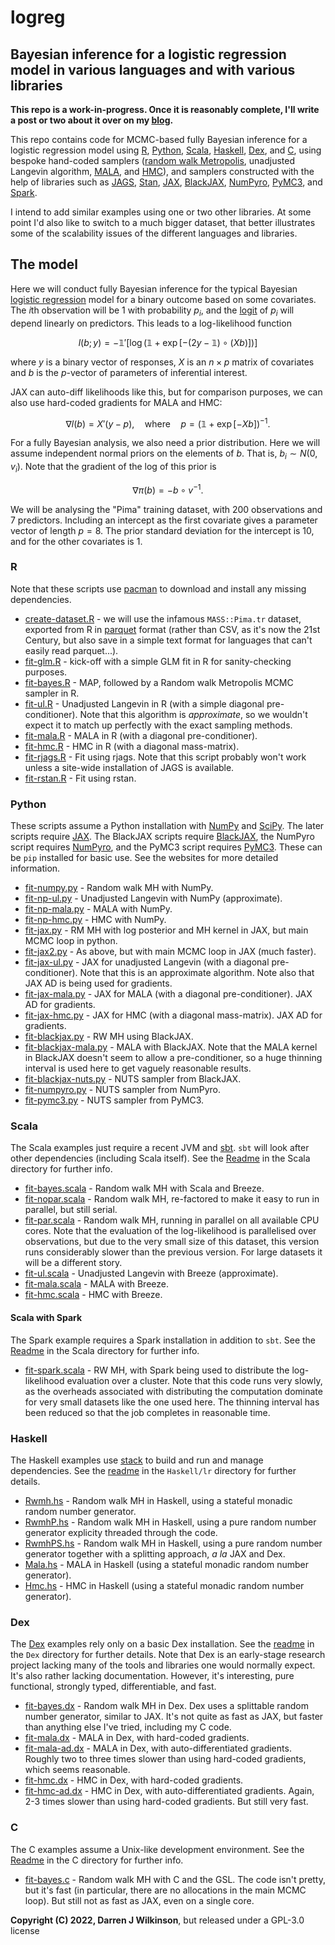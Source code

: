 # logreg

## Bayesian inference for a logistic regression model in various languages and with various libraries

**This repo is a work-in-progress. Once it is reasonably complete, I'll write a post or two about it over on my [blog](https://darrenjw.wordpress.com/).**

This repo contains code for MCMC-based fully Bayesian inference for a logistic regression model using [R](https://www.r-project.org/), [Python](https://www.python.org/), [Scala](https://www.scala-lang.org/), [Haskell](https://www.haskell.org/), [Dex](https://github.com/google-research/dex-lang), and [C](https://en.wikipedia.org/wiki/C_(programming_language)), using bespoke hand-coded samplers ([random walk Metropolis](https://en.wikipedia.org/wiki/Metropolis%E2%80%93Hastings_algorithm), unadjusted Langevin algorithm, [MALA](https://en.wikipedia.org/wiki/Metropolis-adjusted_Langevin_algorithm), and [HMC](https://en.wikipedia.org/wiki/Hamiltonian_Monte_Carlo)), and samplers constructed with the help of libraries such as [JAGS](https://sourceforge.net/projects/mcmc-jags/), [Stan](https://mc-stan.org/), [JAX](https://jax.readthedocs.io/), [BlackJAX](https://blackjax-devs.github.io/blackjax/), [NumPyro](https://github.com/pyro-ppl/numpyro), [PyMC3](https://docs.pymc.io/en/v3/), and [Spark](https://spark.apache.org/). 

I intend to add similar examples using one or two other libraries. At some point I'd also like to switch to a much bigger dataset, that better illustrates some of the scalability issues of the different languages and libraries.

## The model

Here we will conduct fully Bayesian inference for the typical Bayesian [logistic regression](https://en.wikipedia.org/wiki/Logistic_regression) model for a binary outcome based on some covariates. The $i$th observation will be 1 with probability $p_i$, and the [logit](https://en.wikipedia.org/wiki/Logit) of $p_i$ will depend linearly on predictors. This leads to a log-likelihood function

$$l(b; y) = -\mathbb{1}'[\log(\mathbb{1} + \exp[-(2y - \mathbb{1})\circ(Xb)])]$$

where $y$ is a binary vector of responses, $X$ is an $n\times p$ matrix of covariates and $b$ is the $p$-vector of parameters of inferential interest.

JAX can auto-diff likelihoods like this, but for comparison purposes, we can also use hard-coded gradients for MALA and HMC:

$$\nabla l(b) = X'(y-p), \quad \text{where}\quad p = (\mathbb{1} + \exp[-Xb])^{-1}.$$

For a fully Bayesian analysis, we also need a prior distribution. Here we will assume independent normal priors on the elements of $b$. That is, $b_i \sim N(0, v_i)$. Note that the gradient of the log of this prior is

$$\nabla \pi(b) = -b\circ v^{-1}.$$

We will be analysing the "Pima" training dataset, with 200 observations and 7 predictors. Including an intercept as the first covariate gives a parameter vector of length $p=8$. The prior standard deviation for the intercept is 10, and for the other covariates is 1.


### R

Note that these scripts use [pacman](https://cran.r-project.org/web/packages/pacman/) to download and install any missing dependencies.

* [create-dataset.R](R/create-dataset.R) - we will use the infamous `MASS::Pima.tr` dataset, exported from R in [parquet](https://parquet.apache.org/) format (rather than CSV, as it's now the 21st Century, but also save in a simple text format for languages that can't easily read parquet...).
* [fit-glm.R](R/fit-glm.R) - kick-off with a simple GLM fit in R for sanity-checking purposes.
* [fit-bayes.R](R/fit-bayes.R) - MAP, followed by a Random walk Metropolis MCMC sampler in R.
* [fit-ul.R](R/fit-ul.R) - Unadjusted Langevin in R (with a simple diagonal pre-conditioner). Note that this algorithm is *approximate*, so we wouldn't expect it to match up perfectly with the exact sampling methods.
* [fit-mala.R](R/fit-mala.R) - MALA in R (with a diagonal pre-conditioner).
* [fit-hmc.R](R/fit-hmc.R) - HMC in R (with a diagonal mass-matrix).
* [fit-rjags.R](R/fit-rjags.R) - Fit using rjags. Note that this script probably won't work unless a site-wide installation of JAGS is available. 
* [fit-rstan.R](R/fit-rstan.R) - Fit using rstan.


### Python

These scripts assume a Python installation with [NumPy](https://numpy.org/) and [SciPy](https://scipy.org/). The later scripts require [JAX](https://jax.readthedocs.io/). The BlackJAX scripts require [BlackJAX](https://blackjax-devs.github.io/blackjax/), the NumPyro script requires [NumPyro](https://github.com/pyro-ppl/numpyro), and the PyMC3 script requires [PyMC3](https://docs.pymc.io/en/v3/). These can be `pip` installed for basic use. See the websites for more detailed information.

* [fit-numpy.py](Python/fit-numpy.py) - Random walk MH with NumPy.
* [fit-np-ul.py](Python/fit-np-ul.py) - Unadjusted Langevin with NumPy (approximate).
* [fit-np-mala.py](Python/fit-np-mala.py) - MALA with NumPy.
* [fit-np-hmc.py](Python/fit-np-hmc.py) - HMC with NumPy.
* [fit-jax.py](Python/fit-jax.py) - RM MH with log posterior and MH kernel in JAX, but main MCMC loop in python.
* [fit-jax2.py](Python/fit-jax2.py) - As above, but with main MCMC loop in JAX (much faster).
* [fit-jax-ul.py](Python/fit-jax-ul.py) - JAX for unadjusted Langevin (with a diagonal pre-conditioner). Note that this is an approximate algorithm. Note also that JAX AD is being used for gradients.
* [fit-jax-mala.py](Python/fit-jax-mala.py) - JAX for MALA (with a diagonal pre-conditioner). JAX AD for gradients.
* [fit-jax-hmc.py](Python/fit-jax-hmc.py) - JAX for HMC (with a diagonal mass-matrix). JAX AD for gradients.
* [fit-blackjax.py](Python/fit-blackjax.py) - RW MH using BlackJAX.
* [fit-blackjax-mala.py](Python/fit-blackjax-mala.py) - MALA with BlackJAX. Note that the MALA kernel in BlackJAX doesn't seem to allow a pre-conditioner, so a huge thinning interval is used here to get vaguely reasonable results.
* [fit-blackjax-nuts.py](Python/fit-blackjax-nuts.py) - NUTS sampler from BlackJAX.
* [fit-numpyro.py](Python/fit-numpyro.py) - NUTS sampler from NumPyro.
* [fit-pymc3.py](Python/fit-pymc3.py) - NUTS sampler from PyMC3.


### Scala

The Scala examples just require a recent JVM and [sbt](https://www.scala-sbt.org/). `sbt` will look after other dependencies (including Scala itself). See the [Readme](Scala/Readme.md) in the Scala directory for further info.

* [fit-bayes.scala](Scala/lr/src/main/scala/fit-bayes.scala) - Random walk MH with Scala and Breeze.
* [fit-nopar.scala](Scala/lr/src/main/scala/fit-nopar.scala) - Random walk MH, re-factored to make it easy to run in parallel, but still serial.
* [fit-par.scala](Scala/lr/src/main/scala/fit-par.scala) - Random walk MH, running in parallel on all available CPU cores. Note that the evaluation of the log-likelihood is parallelised over observations, but due to the very small size of this dataset, this version runs considerably slower than the previous version. For large datasets it will be a different story.
* [fit-ul.scala](Scala/lr/src/main/scala/fit-ul.scala) - Unadjusted Langevin with Breeze (approximate).
* [fit-mala.scala](Scala/lr/src/main/scala/fit-mala.scala) - MALA with Breeze.
* [fit-hmc.scala](Scala/lr/src/main/scala/fit-hmc.scala) - HMC with Breeze.

#### Scala with Spark

The Spark example requires a Spark installation in addition to `sbt`. See the [Readme](Scala/Readme.md) in the Scala directory for further info.

* [fit-spark.scala](Scala/spark/src/main/scala/fit-spark.scala) - RW MH, with Spark being used to distribute the log-likelihood evaluation over a cluster. Note that this code runs very slowly, as the overheads associated with distributing the computation dominate for very small datasets like the one used here. The thinning interval has been reduced so that the job completes in reasonable time.


### Haskell

The Haskell examples use [stack](https://docs.haskellstack.org/en/stable/README/) to build and run and manage dependencies. See the [readme](Haskell/lr/README.md) in the `Haskell/lr` directory for further details.

* [Rwmh.hs](Haskell/lr/app/Rwmh.hs) - Random walk MH in Haskell, using a stateful monadic random number generator.
* [RwmhP.hs](Haskell/lr/app/RwmhP.hs) - Random walk MH in Haskell, using a pure random number generator explicity threaded through the code.
* [RwmhPS.hs](Haskell/lr/app/RwmhPS.hs) - Random walk MH in Haskell, using a pure random number generator together with a splitting approach, *a la* JAX and Dex.
* [Mala.hs](Haskell/lr/app/Mala.hs) - MALA in Haskell (using a stateful monadic random number generator).
* [Hmc.hs](Haskell/lr/app/Hmc.hs) - HMC in Haskell (using a stateful monadic random number generator).


### Dex

The [Dex](https://github.com/google-research/dex-lang) examples rely only on a basic Dex installation. See the [readme](Dex/Readme.md) in the `Dex` directory for further details. Note that Dex is an early-stage research project lacking many of the tools and libraries one would normally expect. It's also rather lacking documentation. However, it's interesting, pure functional, strongly typed, differentiable, and fast.

* [fit-bayes.dx](Dex/fit-bayes.dx) - Random walk MH in Dex. Dex uses a splittable random number generator, similar to JAX. It's not quite as fast as JAX, but faster than anything else I've tried, including my C code.
* [fit-mala.dx](Dex/fit-mala.dx) - MALA in Dex, with hard-coded gradients.
* [fit-mala-ad.dx](Dex/fit-mala-ad.dx) - MALA in Dex, with auto-differentiated gradients. Roughly two to three times slower than using hard-coded gradients, which seems reasonable.
* [fit-hmc.dx](Dex/fit-hmc.dx) - HMC in Dex, with hard-coded gradients.
* [fit-hmc-ad.dx](Dex/fit-hmc-ad.dx) - HMC in Dex, with auto-differentiated gradients. Again, 2-3 times slower than using hard-coded gradients. But still very fast.


### C

The C examples assume a Unix-like development environment. See the [Readme](C/Readme.md) in the C directory for further info.

* [fit-bayes.c](C/fit-bayes.c) - Random walk MH with C and the GSL. The code isn't pretty, but it's fast (in particular, there are no allocations in the main MCMC loop). But still not as fast as JAX, even on a single core.





**Copyright (C) 2022, Darren J Wilkinson**, but released under a GPL-3.0 license

